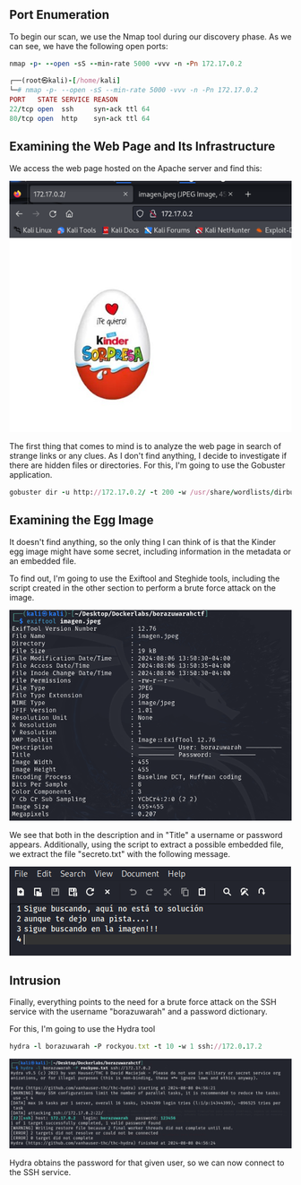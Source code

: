 # 

## Port Enumeration

To begin our scan, we use the Nmap tool  during our discovery phase. As we can see, we have the following open ports:

```ruby
nmap -p- --open -sS --min-rate 5000 -vvv -n -Pn 172.17.0.2
```

```ruby
┌──(root㉿kali)-[/home/kali]
└─# nmap -p- --open -sS --min-rate 5000 -vvv -n -Pn 172.17.0.2  
PORT   STATE SERVICE REASON
22/tcp open  ssh     syn-ack ttl 64
80/tcp open  http    syn-ack ttl 64

```

## Examining the Web Page and Its Infrastructure
We access the web page hosted on the Apache server and find this:

![Descripción de Borazu](Imagenes/Borazu_1.png)

The first thing that comes to mind is to analyze the web page in search of strange links or any clues. As I don't find anything, I decide to investigate if there are hidden files or directories. For this, I'm going to use the Gobuster application.

```ruby
gobuster dir -u http://172.17.0.2/ -t 200 -w /usr/share/wordlists/dirbuster/directory-list-2.3-medium.txt -x php,html

```

## Examining the Egg Image
It doesn't find anything, so the only thing I can think of is that the Kinder egg image might have some secret, including information in the metadata or an embedded file.

To find out, I'm going to use the Exiftool and Steghide tools, including the script created in the other section to perform a brute force attack on the image.

![Descripción de Borazu](Imagenes/Borazu_2.png)

We see that both in the description and in "Title" a username or password appears. Additionally, using the script to extract a possible embedded file, we extract the file "secreto.txt" with the following message.

![Descripción de Borazu](Imagenes/Borazu_3.png)

## Intrusion

Finally, everything points to the need for a brute force attack on the SSH service with the username "borazuwarah" and a password dictionary.

For this, I'm going to use the Hydra tool

```ruby
hydra -l borazuwarah -P rockyou.txt -t 10 -w 1 ssh://172.0.17.2
```

![Descripción de Borazu](Imagenes/Borazu_4.png)

Hydra obtains the password for that given user, so we can now connect to the SSH service.
